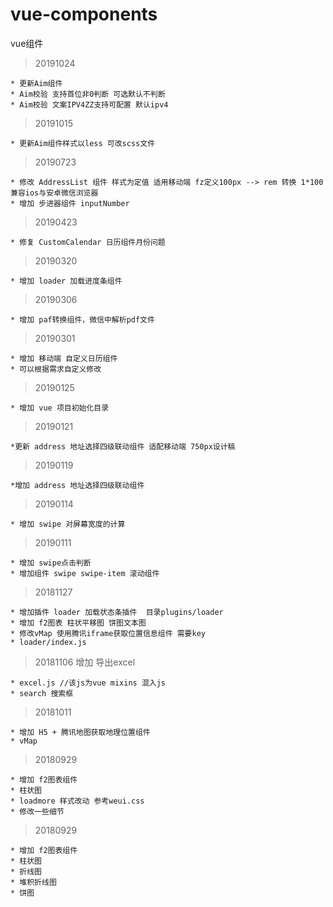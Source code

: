 # vue-components
vue组件
> 20191024

    * 更新Aim组件
    * Aim校验 支持首位非0判断 可选默认不判断
    * Aim校验 文案IPV4ZZ支持可配置 默认ipv4
> 20191015

    * 更新Aim组件样式以less 可改scss文件
> 20190723

    * 修改 AddressList 组件 样式为定值 适用移动端 fz定义100px --> rem 转换 1*100 兼容ios与安卓微信浏览器
    * 增加 步进器组件 inputNumber
> 20190423

    * 修复 CustomCalendar 日历组件月份问题
> 20190320

    * 增加 loader 加载进度条组件
    
> 20190306

    * 增加 paf转换组件，微信中解析pdf文件

> 20190301

    * 增加 移动端 自定义日历组件
    * 可以根据需求自定义修改

> 20190125

    * 增加 vue 项目初始化目录

> 20190121

    *更新 address 地址选择四级联动组件 适配移动端 750px设计稿
> 20190119

    *增加 address 地址选择四级联动组件
    
> 20190114

    * 增加 swipe 对屏幕宽度的计算
    
> 20190111

    * 增加 swipe点击判断
    * 增加组件 swipe swipe-item 滚动组件
    
> 20181127 

    * 增加插件 loader 加载状态条插件  目录plugins/loader
    * 增加 f2图表 柱状平移图 饼图文本图
    * 修改vMap 使用腾讯iframe获取位置信息组件 需要key
    * loader/index.js

> 20181106 增加 导出excel

    * excel.js //该js为vue mixins 混入js
    * search 搜索框

> 20181011 

    * 增加 H5 + 腾讯地图获取地理位置组件
    * vMap
    
> 20180929 

    * 增加 f2图表组件 
    * 柱状图
    * loadmore 样式改动 参考weui.css
    * 修改一些细节
    
> 20180929 

    * 增加 f2图表组件 
    * 柱状图
    * 折线图
    * 堆积折线图
    * 饼图
